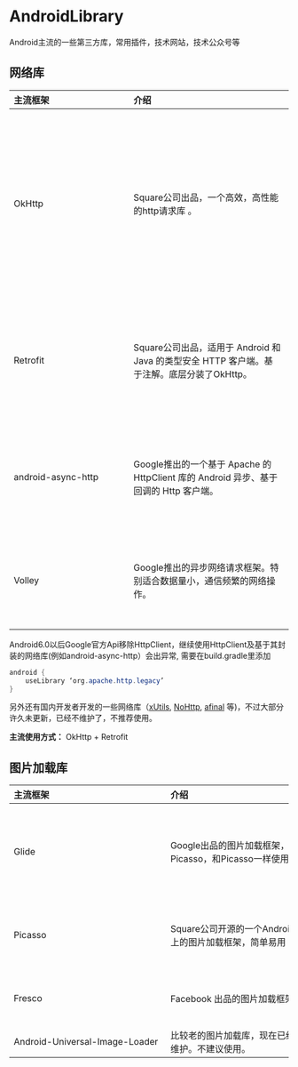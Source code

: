 # AndroidLibrary
Android主流的一些第三方库，常用插件，技术网站，技术公众号等

## 网络库
| <div style="width: 150pt">主流框架            |<div style="width: 200pt"> 介绍      | <div style="width: 200pt">特点  | <div style="width: 200pt">优点  | <div style="width: 200pt">缺点  |<div style="width: 200pt"> 官网或相关地址 |
|:-------------------|:----------|:----------|:----------|:----------|:----------|
| OkHttp             | Square公司出品，一个高效，高性能的http请求库 。  | 1.使用连接池来复用连接以提供效率<br>2.支持SPDY,共享同一个Socket来处理同一个服务器所有的请求<br>3.支持http2.0、Websocket<br>4.支持同步、异步执行<br>5.封装线程池、数据转换、参数使用、错误处理等<br>6.无缝支持Gzip来减少数据流量<br>7.缓存响应数据来减少重复的网络请求<br>8.能从很多常用的连接问题中自动恢复<br>9.解决了代理服务器问题和SSL握手失败问题| 拥有Nio和Okio，所以性能更高，请求、处理速度更快（io:阻塞式 nio：非阻塞式）|   | https://github.com/square/okhttp        |
| Retrofit           | Square公司出品，适用于 Android 和 Java 的类型安全 HTTP 客户端。基于注解。底层分装了OkHttp。  |1.Resrful api设计风格<br>2.支持同步、异步<br>3.通过注解配置请求，包括请求方法、参数、请求头、返回值等<br>4.可以搭配多种Converter将获得数据解析&序列化<br>5.支持Gson（默认）、Jsckson、Protobuf等<br>6.提供Rxjava支持 | 代码简化，结构彻底，职责细分；易于和rxjava使用    |     | https://github.com/square/retrofit      |
| android-async-http | Google推出的一个基于 Apache 的 HttpClient 库的 Android 异步、基于回调的 Http 客户端。    |1.基于HttpClient<br>2.在UI线程外、异步进行http请求<br>3.在匿名回调中处理请求结果，callback使用了Andorid的Handler发送消息机制在创建它的线程中执行<br>4.自动智能请求重试机制<br>5.持久化cookie存储，保存cookit到应用程序的SharedPreferences|   |  | https://github.com/loopj/android-async-http <br> http://loopj.com/android-async-http/ |
| Volley             | Google推出的异步网络请求框架。特别适合数据量小，通信频繁的网络操作。  |1.基于HttpUrlConnection,封装了UIL图片加载框架，支持图片加载<br>2.网络请求的排序、优先级处理缓存<br>3.多级别取消请求<br>4.Activity和生命周期的联动（Activity结束生命周期同时取消所有网络请求）| 拓展性好，可支持httpClient、HTTPURLConnection、okhttp    | 只适合小数据传输  | https://github.com/google/volley   |


Android6.0以后Google官方Api移除HttpClient，继续使用HttpClient及基于其封装的网络库(例如android-async-http）会出异常, 需要在build.gradle里添加
```java
android {
    useLibrary ‘org.apache.http.legacy’
}
```


另外还有国内开发者开发的一些网络库（[xUtils](https://github.com/wyouflf/xUtils3), [NoHttp](https://github.com/wyouflf/xUtils3), [afinal](https://github.com/yangfuhai/afinal) 等)，不过大部分许久未更新，已经不维护了，不推荐使用。


**主流使用方式：** OkHttp + Retrofit


## 图片加载库
| <div style="width: 200pt">主流框架                        |<div style="width: 200pt"> 介绍       |<div style="width: 200pt"> 优点       |<div style="width: 200pt"> 缺点  | <div style="width: 200pt"> 官网或相关地址 |
|:-------------------------------|:----------|:----------|:----------|:----------|
| Glide                          | Google出品的图片加载框架，基于Picasso，和Picasso一样使用简洁    | 1. 功能强大并且使用简洁 <br> 2. Bitmap 格式是 RGB_565 格式, 内存消耗少 <br> 3. 存储是动态的，是根据屏幕控件大小，来缓存对应尺寸的图片到本地内存，节省存储空间、加载速度也变快 <br> 4. 支持Gif    |     | https://github.com/bumptech/glide    |
| Picasso                        | Square公司开源的一个Android平台上的图片加载框架，简单易用    | 功能强大并且使用简洁    | 1. 不支持Gif <br> 2. Bitmap 格式是ARGB_8888 格式，相对耗内存 <br> 3. 只会缓存原始尺寸的图片, 因此加载速度比glide慢  | https://github.com/square/picasso    |
| Fresco                         |  Facebook 出品的图片加载框架    | 1. 在Native层优化内存，避免OOM出现 <br> 2. 加载大图时，有的图Glide和Picasso加载不出来，Fresco可以    | 使用相对麻烦，导入包体积大   | https://github.com/facebook/fresco    |
| Android-Universal-Image-Loader | 比较老的图片加载库，现在已经停止维护。不建议使用。   |     |     | https://github.com/nostra13/Android-Universal-Image-Loader    |

